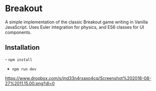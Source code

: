 # Breakout
A simple implementation of the classic Breakout game writing in Vanilla JavaScript. Uses Euler integration for physics, and ES6 classes for UI components.

## Installation

- `npm install`
- `npm run dev`

https://www.dropbox.com/s/jnd33n4rxaxo4cq/Screenshot%202018-08-27%2011.15.00.png?dl=0
